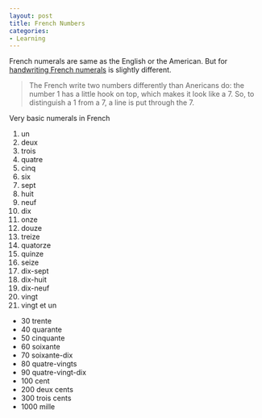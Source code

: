 ```yaml
---
layout: post
title: French Numbers
categories:
- Learning
---
```



French numerals are same as the English or the American. But for [handwriting French numerals](http://www.cliffsnotes.com/WileyCDA/CliffsReviewTopic/Numbers.topicArticleId-25559,articleId-25469.html) is slightly different.


> The French write two numbers differently than Anericans do: the number 1 has a little hook on top, which makes it look like a 7. So, to distinguish a 1 from a 7, a line is put through the 7.

Very basic numerals in French

1. un
2. deux
3. trois
4. quatre
5. cinq
6. six
7. sept
8. huit
9. neuf
10. dix
11. onze
12. douze
13. treize
14. quatorze
15. quinze
16. seize
17. dix-sept
18. dix-huit
19. dix-neuf
20. vingt
21. vingt et un

- 30 trente
- 40 quarante
- 50 cinquante
- 60 soixante
- 70 soixante-dix
- 80 quatre-vingts
- 90 quatre-vingt-dix
- 100 cent
- 200 deux cents
- 300 trois cents
- 1000 mille
